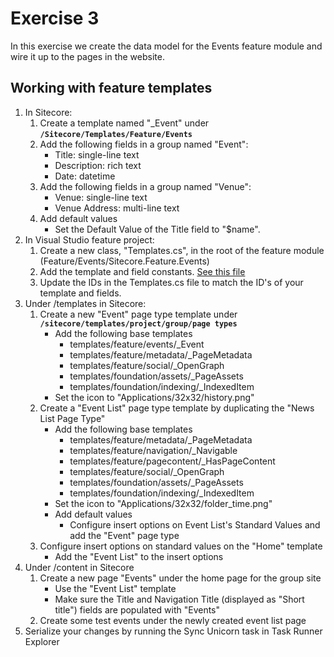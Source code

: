 # Exercise 3

In this exercise we create the data model for the Events feature module and wire it up to the pages in the website.

## Working with feature templates

1. In Sitecore:
    1. Create a template named "_Event" under **`/Sitecore/Templates/Feature/Events`**
    1. Add the following fields in a group named "Event": 
        * Title: single-line text
        * Description: rich text
        * Date: datetime
    1. Add the following fields in a group named "Venue":
        * Venue: single-line text
        * Venue Address: multi-line text
    1. Add default values
        * Set the Default Value of the Title field to "$name".
2. In Visual Studio feature project:
    1. Create a new class, "Templates.cs", in the root of the feature module (Feature/Events/Sitecore.Feature.Events)
    1. Add the template and field constants. [See this file](https://github.com/Sitecore/Sitecore.Demo.Group/blob/feature/events/src/Feature/Events/code/Templates.cs)
    1. Update the IDs in the Templates.cs file to match the ID's of your template and fields.
3. Under /templates in Sitecore:
    1. Create a new "Event" page type template under **`/sitecore/templates/project/group/page types`**
        * Add the following base templates
            * templates/feature/events/_Event
            * templates/feature/metadata/_PageMetadata
            * templates/feature/social/_OpenGraph
            * templates/foundation/assets/_PageAssets
            * templates/foundation/indexing/_IndexedItem
        * Set the icon to "Applications/32x32/history.png"
    2. Create a "Event List" page type template by duplicating the "News List Page Type"
        * Add the following base templates
            * templates/feature/metadata/_PageMetadata
            * templates/feature/navigation/_Navigable
            * templates/feature/pagecontent/_HasPageContent
            * templates/feature/social/_OpenGraph
            * templates/foundation/assets/_PageAssets
            * templates/foundation/indexing/_IndexedItem
        * Set the icon to "Applications/32x32/folder_time.png"
        * Add default values
            * Configure insert options on Event List's Standard Values and add the "Event" page type
    3. Configure insert options on standard values on the "Home" template
        * Add the "Event List" to the insert options
3. Under /content in Sitecore
    1. Create a new page "Events" under the home page for the group site
        * Use the "Event List" template
        * Make sure the Title and Navigation Title (displayed as "Short title") fields are populated with "Events"
    2. Create some test events under the newly created event list page
4. Serialize your changes by running the Sync Unicorn task in Task Runner Explorer
